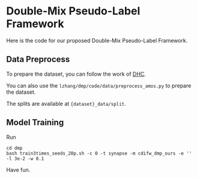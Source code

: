 # Double-Mix Pseudo-Label Framework

Here is the code for our proposed Double-Mix Pseudo-Label Framework.

## Data Preprocess
To prepare the dataset, you can follow the work of [DHC](https://github.com/xmed-lab/DHC).

You can also use the ``` lzhang/dmp/code/data/preprocess_amos.py ``` to prepare the dataset.

The splits are available at ``` {dataset}_data/split ```.
## Model Training
Run 
```
cd dmp
bash train3times_seeds_20p.sh -c 0 -t synapse -m cdifw_dmp_ours -e '' -l 3e-2 -w 0.1
```
Have fun.

